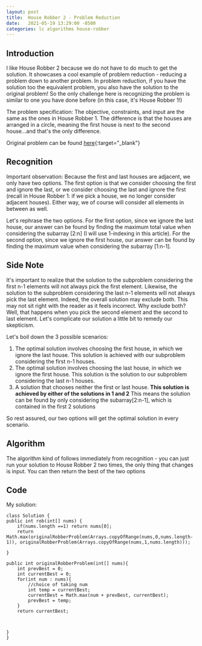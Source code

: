 ```yaml
---
layout: post
title:  House Robber 2 - Problem Reduction
date:   2021-05-19 13:29:00 -0500
categories: lc algorithms house-robber
---
```


Introduction
--------------
I like House Robber 2 because we do not have to do much to get the solution. It showcases a cool example of problem reduction - reducing a problem down to another problem. In problem reduction, if you have the solution too the equivalent problem, you also have the solution to the original problem! So the only challenge here is recognizing the problem is similar to one you have done before (in this case, it's House Robber 1!) 

The problem specification: The objective, constraints, and input are the same as the ones in House Robber 1. The difference is that the houses are arranged in a circle, meaning the first house is next to the second house...and that's the only difference.

Original problem can be found [here](https://leetcode.com/problems/house-robber-ii/){:target="_blank"}

Recognition
--------------
Important observation: Because the first and last houses are adjacent, we only have two options. The first option is that we consider choosing the first and ignore the last, or we consider choosing the last and ignore the first (recall in House Robber 1: if we pick a house, we no longer consider adjacent houses). Either way, we of course will consider all elements in between as well.  

Let's rephrase the two options. For the first option, since we ignore the last house, our answer can be found by finding the maximum total value when considering the subarray [2:n] (I will use 1-indexing in this article). For the second option, since we ignore the first house, our answer can be found by finding the maximum value when considering the subarray [1:n-1].

Side Note
--------------
It's important to realize that the solution to the subproblem considering the first n-1 elements will not always pick the first element. Likewise, the solution to the subproblem considering the last n-1 elements will not always pick the last element. Indeed, the overall solution may exclude both. This may not sit right with the reader as it feels incorrect. Why exclude both? Well, that happens when you pick the second element and the second to last element. Let's complicate our solution a little bit to remedy our skepticism.


Let's boil down the 3 possible scenarios:
1. The optimal solution involves choosing the first house, in which we ignore the last house. This solution is achieved with our subproblem considering the first n-1 houses.
2. The optimal solution involves choosing the last house, in which we ignore the first house. This solution is the solution to our subproblem considering the last n-1 houses.
3. A solution that chooses neither the first or last house. **This solution is achieved by either of the solutions in 1 and 2** This means the solution can be found by only considering the subarray[2:n-1], which is contained in the first 2 solutions

So rest assured, our two options will get the optimal solution in every scenario. 

Algorithm
---------------
The algorithm kind of follows immediately from recognition - you can just run your solution to House Robber 2 two times, the only thing that changes is input. You can then return the best of the two options


Code
--------------
My solution:  

```
class Solution {
public int rob(int[] nums) {
    if(nums.length ==1) return nums[0];
	return Math.max(originalRobberProblem(Arrays.copyOfRange(nums,0,nums.length-1)), originalRobberProblem(Arrays.copyOfRange(nums,1,nums.length)));

}

public int originalRobberProblem(int[] nums){
    int prevBest = 0;
	int currentBest = 0;
	for(int num : nums){
		//choice of taking num
		int temp = currentBest;
		currentBest = Math.max(num + prevBest, currentBest);
		prevBest = temp;
	}
	return currentBest;



}
}
```